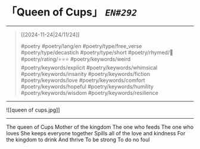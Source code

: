 # 「Queen of Cups」 *`EN#292`*

---

> [[2024-11-24|24/11/24]]
> 
> #poetry 
> #poetry/lang/en 
> #poetry/type/free_verse #poetry/type/decastich #poetry/type/short 
> #poetry/rhymed/🔴 
> #poetry/rating/⭐⭐⭐ 
> #poetry/keywords/weird #poetry/keywords/explicit #poetry/keywords/whimsical #poetry/keywords/insanity #poetry/keywords/fiction #poetry/keywords/love #poetry/keywords/comfort #poetry/keywords/hopeful #poetry/keywords/humility #poetry/keywords/wisdom #poetry/keywords/resilience 

---

![[queen of cups.jpg]]

---

The queen of Cups
Mother of the kingdom
The one who feeds 
The one who loves 
She keeps everyone together
Spills all of the love and kindness
For the kingdom to drink
And thrive
To be strong
To do no foul